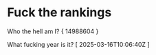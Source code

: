 # Fuck the rankings

Who the hell am I?
{ 14988604 }

What fucking year is it?
[ 2025-03-16T10:06:40Z ]
